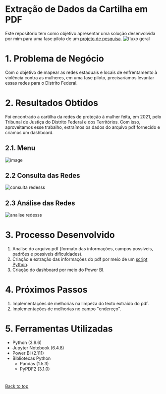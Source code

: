 # Extração de Dados da Cartilha em PDF

Este repositório tem como objetivo apresentar uma solução desenvolvida por mim para uma fase piloto de um [projeto de pesquisa](http://cepats.unb.br/projetos/em-andamento/2-publicacoes/59-mmdh).
![fluxo geral](https://user-images.githubusercontent.com/97196457/214863818-608dc989-14ae-449b-8965-b29e19d21840.png)

# 1. Problema de Negócio
Com o objetivo de mapear as redes estaduais e locais de enfrentamento à violência contra as mulheres, em uma fase piloto, precisaríamos levantar essas redes para o Distrito Federal.
# 2. Resultados Obtidos
Foi encontrado a cartilha da redes de proteção à mulher feita, em 2021, pelo Tribunal de Justiça do Distrito Federal e dos Territórios. Com isso, aproveitamos esse trabalho, extraímos os dados do arquivo pdf fornecido e criamos um dashboard.

## 2.1. Menu
![image](https://user-images.githubusercontent.com/97196457/214965121-87c45a69-9fb2-4e35-a6c7-1b2ba5ac4775.png)
## 2.2 Consulta das Redes
![consulta redesss](https://user-images.githubusercontent.com/97196457/216055615-269209ce-acc0-40c8-bd05-7c30eae47328.png)
## 2.3 Análise das Redes
![analise redesss](https://user-images.githubusercontent.com/97196457/216055631-70fdce76-3b7d-4ea3-b0a5-ec2f13689183.png)

# 3. Processo Desenvolvido

1. Analise do arquivo pdf (formato das informações, campos possíveis, padrões e possíveis dificuldades).
2. Criação e extração das informações do pdf por meio de um [script Python](https://github.com/renankalfa/pdf-text-extract/blob/main/PDF_extract.ipynb).
3. Criação do dashboard por meio do Power BI.

# 4. Próximos Passos

1. Implementações de melhorias na limpeza do texto extraído do pdf.
2. Implementações de melhorias no campo "endereço".

# 5. Ferramentas Utilizadas

- Python (3.9.6)
- Jupyter Notebook (6.4.8)
- Power BI (2.111)
- Bibliotecas Python
  - Pandas (1.5.3)
  - PyPDF2 (3.1.0)

#

<a href="#top">Back to top</a>
